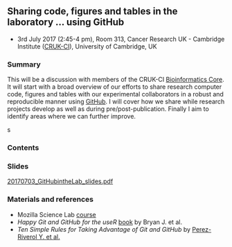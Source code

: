 
## Sharing code, figures and tables in the laboratory ... using GitHub

- 3rd July 2017 (2:45-4 pm), Room 313, Cancer Research UK - Cambridge Institute ([CRUK-CI](http://www.cruk.cam.ac.uk/)), University of Cambridge, UK


### Summary

This will be a discussion with members of the CRUK-CI [Bioinformatics Core](http://www.cruk.cam.ac.uk/core-facilities/bioinformatics-core). It will start with a broad overview of our efforts to share research computer code, figures and tables with our experimental collaborators in a robust and reproducible manner using [GitHub](https://github.com/). I will cover how we share while research projects develop as well as during pre/post-publication. Finally I aim to identify areas where we can further improve.

s
### Contents


### Slides

[20170703_GitHubintheLab_slides.pdf](20170703_GitHubintheLab_slides.pdf)


### Materials and references

- Mozilla Science Lab [course](https://kirstiejane.github.io/friendly-github-intro/)
- *Happy Git and GitHub for the useR* [book](http://happygitwithr.com/) by Bryan J. et al.
- *Ten Simple Rules for Taking Advantage of Git and GitHub* by [Perez-Riverol Y. et al.](http://journals.plos.org/ploscompbiol/article?id=10.1371/journal.pcbi.1004947)
